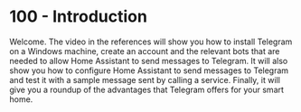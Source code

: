 # 100 - Introduction

Welcome. The video in the references will show you how to install Telegram on a Windows machine, create an account and the relevant bots that are needed to allow Home Assistant to send messages to Telegram. It will also show you how to configure Home Assistant to send messages to Telegram and test it with a sample message sent by calling a service. Finally, it will give you a roundup of the advantages that Telegram offers for your smart home.
